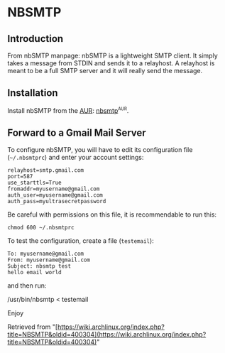 # NBSMTP

## Introduction

From nbSMTP manpage: nbSMTP is a lightweight SMTP client. It simply takes a message from STDIN and sends it to a relayhost. A relayhost is meant to be a full SMTP server and it will really send the message.

## Installation

Install nbSMTP from the [AUR](/index.php/AUR "AUR"): [nbsmtp](https://aur.archlinux.org/packages/nbsmtp/)<sup><small>AUR</small></sup>.

## Forward to a Gmail Mail Server

To configure nbSMTP, you will have to edit its configuration file (`~/.nbsmtprc`) and enter your account settings:

```
relayhost=smtp.gmail.com
port=587
use_starttls=True
fromaddr=myusername@gmail.com
auth_user=myusername@gmail.com
auth_pass=myultrasecretpassword

```

Be careful with permissions on this file, it is recommendable to run this:

```
chmod 600 ~/.nbsmtprc

```

To test the configuration, create a file (`testemail`):

```
To: myusername@gmail.com
From: myusername@gmail.com
Subject: nbsmtp test
hello email world

```

and then run:

/usr/bin/nbsmtp < testemail

Enjoy

Retrieved from "[https://wiki.archlinux.org/index.php?title=NBSMTP&oldid=400304](https://wiki.archlinux.org/index.php?title=NBSMTP&oldid=400304)"